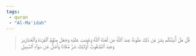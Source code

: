 ```yaml
---
tags: 
 - quran 
 - "Al-Ma'idah"
---
```


> قُلۡ هَلۡ أُنَبِّئُكُم بِشَرّٖ مِّن ذَٰلِكَ مَثُوبَةً عِندَ ٱللَّهِۚ مَن لَّعَنَهُ ٱللَّهُ وَغَضِبَ عَلَيۡهِ وَجَعَلَ مِنۡهُمُ ٱلۡقِرَدَةَ وَٱلۡخَنَازِيرَ وَعَبَدَ ٱلطَّـٰغُوتَۚ أُوْلَـٰٓئِكَ شَرّٞ مَّكَانٗا وَأَضَلُّ عَن سَوَآءِ ٱلسَّبِيلِ
